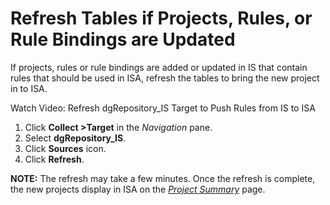 # Refresh Tables if Projects, Rules, or Rule Bindings are Updated

If projects, rules or rule bindings are added or updated in IS that
contain rules that should be used in ISA, refresh the tables to bring
the new project in to ISA.

Watch Video: Refresh dgRepository\_IS Target to Push Rules from IS to
ISA

1.  Click <span style="font-weight: bold;">Collect \></span>**Target**
    in the *Navigation* pane.
2.  Select **dgRepository\_IS**.
3.  Click **Sources** icon.
4.  Click **Refresh**.

**NOTE:** The refresh may take a few minutes. Once the refresh is
complete, the new projects display in ISA on the *[Project
Summary](../Page_Desc/Project_Summary_H.htm)* page.
